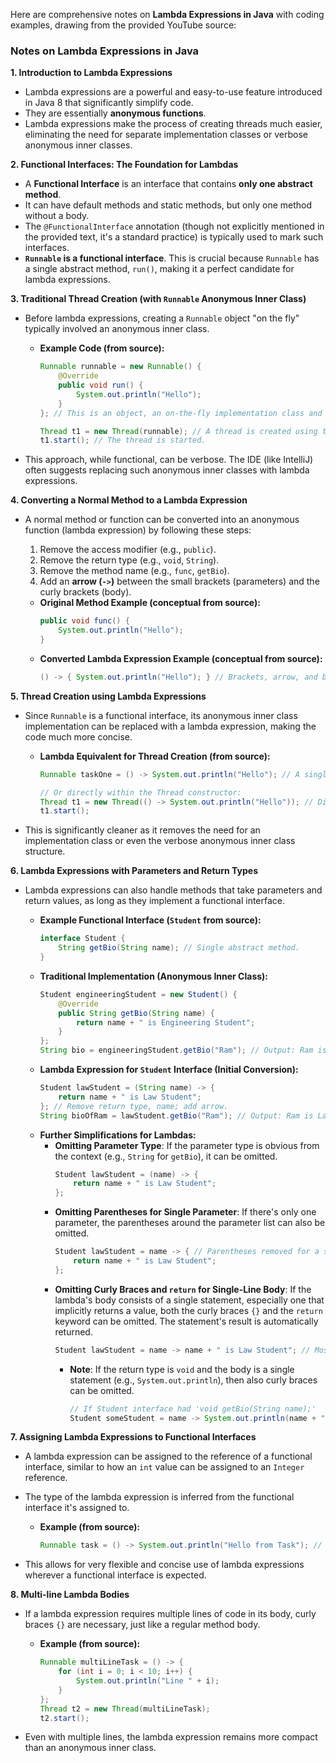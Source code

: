 Here are comprehensive notes on **Lambda Expressions in Java** with coding examples, drawing from the provided YouTube source:

### Notes on Lambda Expressions in Java

**1. Introduction to Lambda Expressions**
*   Lambda expressions are a powerful and easy-to-use feature introduced in Java 8 that significantly simplify code.
*   They are essentially **anonymous functions**.
*   Lambda expressions make the process of creating threads much easier, eliminating the need for separate implementation classes or verbose anonymous inner classes.

**2. Functional Interfaces: The Foundation for Lambdas**
*   A **Functional Interface** is an interface that contains **only one abstract method**.
*   It can have default methods and static methods, but only one method without a body.
*   The `@FunctionalInterface` annotation (though not explicitly mentioned in the provided text, it's a standard practice) is typically used to mark such interfaces.
*   **`Runnable` is a functional interface**. This is crucial because `Runnable` has a single abstract method, `run()`, making it a perfect candidate for lambda expressions.

**3. Traditional Thread Creation (with `Runnable` Anonymous Inner Class)**
*   Before lambda expressions, creating a `Runnable` object "on the fly" typically involved an anonymous inner class.

    *   **Example Code (from source):**
        ```java
        Runnable runnable = new Runnable() {
            @Override
            public void run() {
                System.out.println("Hello");
            }
        }; // This is an object, an on-the-fly implementation class and its object created.

        Thread t1 = new Thread(runnable); // A thread is created using this runnable object.
        t1.start(); // The thread is started.
        ```
*   This approach, while functional, can be verbose. The IDE (like IntelliJ) often suggests replacing such anonymous inner classes with lambda expressions.

**4. Converting a Normal Method to a Lambda Expression**
*   A normal method or function can be converted into an anonymous function (lambda expression) by following these steps:
    1.  Remove the access modifier (e.g., `public`).
    2.  Remove the return type (e.g., `void`, `String`).
    3.  Remove the method name (e.g., `func`, `getBio`).
    4.  Add an **arrow (`->`)** between the small brackets (parameters) and the curly brackets (body).

    *   **Original Method Example (conceptual from source):**
        ```java
        public void func() {
            System.out.println("Hello");
        }
        ```
    *   **Converted Lambda Expression Example (conceptual from source):**
        ```java
        () -> { System.out.println("Hello"); } // Brackets, arrow, and body.
        ```

**5. Thread Creation using Lambda Expressions**
*   Since `Runnable` is a functional interface, its anonymous inner class implementation can be replaced with a lambda expression, making the code much more concise.

    *   **Lambda Equivalent for Thread Creation (from source):**
        ```java
        Runnable taskOne = () -> System.out.println("Hello"); // A single statement body.

        // Or directly within the Thread constructor:
        Thread t1 = new Thread(() -> System.out.println("Hello")); // Directly creating a thread with a lambda.
        t1.start();
        ```
*   This is significantly cleaner as it removes the need for an implementation class or even the verbose anonymous inner class structure.

**6. Lambda Expressions with Parameters and Return Types**
*   Lambda expressions can also handle methods that take parameters and return values, as long as they implement a functional interface.

    *   **Example Functional Interface (`Student` from source):**
        ```java
        interface Student {
            String getBio(String name); // Single abstract method.
        }
        ```
    *   **Traditional Implementation (Anonymous Inner Class):**
        ```java
        Student engineeringStudent = new Student() {
            @Override
            public String getBio(String name) {
                return name + " is Engineering Student";
            }
        };
        String bio = engineeringStudent.getBio("Ram"); // Output: Ram is Engineering Student.
        ```
    *   **Lambda Expression for `Student` Interface (Initial Conversion):**
        ```java
        Student lawStudent = (String name) -> {
            return name + " is Law Student";
        }; // Remove return type, name; add arrow.
        String bioOfRam = lawStudent.getBio("Ram"); // Output: Ram is Law Student.
        ```
    *   **Further Simplifications for Lambdas:**
        *   **Omitting Parameter Type**: If the parameter type is obvious from the context (e.g., `String` for `getBio`), it can be omitted.
            ```java
            Student lawStudent = (name) -> {
                return name + " is Law Student";
            };
            ```
        *   **Omitting Parentheses for Single Parameter**: If there's only one parameter, the parentheses around the parameter list can also be omitted.
            ```java
            Student lawStudent = name -> { // Parentheses removed for a single parameter.
                return name + " is Law Student";
            };
            ```
        *   **Omitting Curly Braces and `return` for Single-Line Body**: If the lambda's body consists of a single statement, especially one that implicitly returns a value, both the curly braces `{}` and the `return` keyword can be omitted. The statement's result is automatically returned.
            ```java
            Student lawStudent = name -> name + " is Law Student"; // Most concise form.
            ```
            *   **Note**: If the return type is `void` and the body is a single statement (e.g., `System.out.println`), then also curly braces can be omitted.
                ```java
                // If Student interface had 'void getBio(String name);'
                Student someStudent = name -> System.out.println(name + " did something");
                ```

**7. Assigning Lambda Expressions to Functional Interfaces**
*   A lambda expression can be assigned to the reference of a functional interface, similar to how an `int` value can be assigned to an `Integer` reference.
*   The type of the lambda expression is inferred from the functional interface it's assigned to.

    *   **Example (from source):**
        ```java
        Runnable task = () -> System.out.println("Hello from Task"); // Lambda assigned to Runnable reference.
        ```
*   This allows for very flexible and concise use of lambda expressions wherever a functional interface is expected.

**8. Multi-line Lambda Bodies**
*   If a lambda expression requires multiple lines of code in its body, curly braces `{}` are necessary, just like a regular method body.

    *   **Example (from source):**
        ```java
        Runnable multiLineTask = () -> {
            for (int i = 0; i < 10; i++) {
                System.out.println("Line " + i);
            }
        };
        Thread t2 = new Thread(multiLineTask);
        t2.start();
        ```
*   Even with multiple lines, the lambda expression remains more compact than an anonymous inner class.
